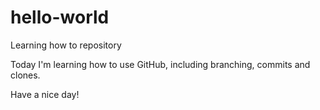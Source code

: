 # hello-world
Learning how to repository

Today I'm learning how to use GitHub, including branching, commits and clones.

Have a nice day!
